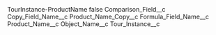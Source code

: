 <?xml version="1.0" encoding="UTF-8"?>
<CustomMetadata xmlns="http://soap.sforce.com/2006/04/metadata" xmlns:xsi="http://www.w3.org/2001/XMLSchema-instance" xmlns:xsd="http://www.w3.org/2001/XMLSchema">
    <label>TourInstance-ProductName</label>
    <protected>false</protected>
    <values>
        <field>Comparison_Field__c</field>
        <value xsi:nil="true"/>
    </values>
    <values>
        <field>Copy_Field_Name__c</field>
        <value xsi:type="xsd:string">Product_Name_Copy__c</value>
    </values>
    <values>
        <field>Formula_Field_Name__c</field>
        <value xsi:type="xsd:string">Product_Name__c</value>
    </values>
    <values>
        <field>Object_Name__c</field>
        <value xsi:type="xsd:string">Tour_Instance__c</value>
    </values>
</CustomMetadata>
